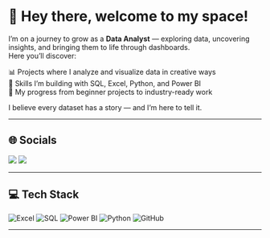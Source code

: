 # 🌸 Hey there, welcome to my space!  

I’m on a journey to grow as a **Data Analyst** — exploring data, uncovering insights, and bringing them to life through dashboards.  
Here you’ll discover:  

📊 Projects where I analyze and visualize data in creative ways  
🧩 Skills I’m building with SQL, Excel, Python, and Power BI  
🚀 My progress from beginner projects to industry-ready work  

I believe every dataset has a story — and I’m here to tell it.  

---

## 🌐 Socials  

<p align="left">
<a href="mailto:nikhithavj2002@gmail.com"><img src="https://img.shields.io/badge/Email-D14836?style=for-the-badge&logo=gmail&logoColor=white&style=flat-square" /></a>
<a href="https://linkedin.com/in/nikhithavj"><img src="https://img.shields.io/badge/LinkedIn-0077B5?style=for-the-badge&logo=linkedin&logoColor=white&style=flat-square" /></a>
</p>

---

## 💻 Tech Stack  

![Excel](https://img.shields.io/badge/Excel-217346?style=for-the-badge&logo=microsoft-excel&logoColor=white&style=flat-square) 
![SQL](https://img.shields.io/badge/SQL-336791?style=for-the-badge&logo=postgresql&logoColor=white&style=flat-square) 
![Power BI](https://img.shields.io/badge/Power%20BI-F2C811?style=for-the-badge&logo=powerbi&logoColor=black&style=flat-square) 
![Python](https://img.shields.io/badge/Python-3776AB?style=for-the-badge&logo=python&logoColor=white&style=flat-square) 
![GitHub](https://img.shields.io/badge/GitHub-181717?style=for-the-badge&logo=github&logoColor=white&style=flat-square)  

---

